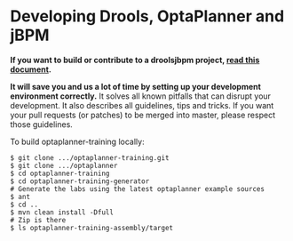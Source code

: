 Developing Drools, OptaPlanner and jBPM
=======================================

**If you want to build or contribute to a droolsjbpm project, [read this document](https://github.com/droolsjbpm/droolsjbpm-build-bootstrap/blob/master/README.md).**

**It will save you and us a lot of time by setting up your development environment correctly.**
It solves all known pitfalls that can disrupt your development.
It also describes all guidelines, tips and tricks.
If you want your pull requests (or patches) to be merged into master, please respect those guidelines.

To build optaplanner-training locally:

    $ git clone .../optaplanner-training.git
    $ git clone .../optaplanner
    $ cd optaplanner-training
    $ cd optaplanner-training-generator
    # Generate the labs using the latest optaplanner example sources
    $ ant
    $ cd ..
    $ mvn clean install -Dfull
    # Zip is there
    $ ls optaplanner-training-assembly/target
